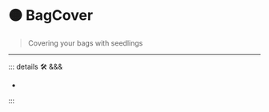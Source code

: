 # 🟠 <move>BagCover</move>

> Covering your bags with seedlings

---

<!-- =================================================== -->
<!-- =================================================== -->
<!-- =================================================== -->
<!-- =================================================== -->
<!-- =================================================== -->
::: details 🛠 <dev>&&&</dev>

-

:::
